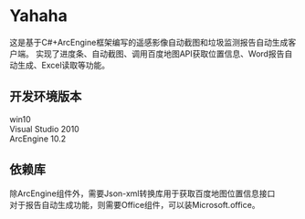 # Yahaha
这是基于C#+ArcEngine框架编写的遥感影像自动截图和垃圾监测报告自动生成客户端。
实现了进度条、自动截图、调用百度地图API获取位置信息、Word报告自动生成、Excel读取等功能。

## 开发环境版本
win10  
Visual Studio 2010  
ArcEngine 10.2

## 依赖库
除ArcEngine组件外，需要Json-xml转换库用于获取百度地图位置信息接口  
对于报告自动生成功能，则需要Office组件，可以装Microsoft.office。
